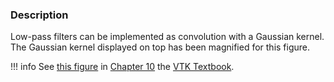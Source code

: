 ### Description

Low-pass filters can be implemented as convolution with a Gaussian kernel. The Gaussian kernel displayed on top has been magnified for this figure.

!!! info
    See [this figure](/VTKBook/10Chapter10/#Figure%2010-2) in [Chapter 10](/VTKBook/10Chapter10) the [VTK Textbook](/VTKBook/01Chapter1).
